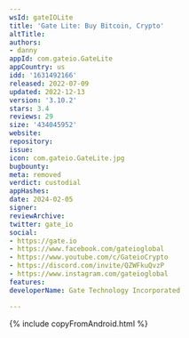 ```yaml
---
wsId: gateIOLite
title: 'Gate Lite: Buy Bitcoin, Crypto'
altTitle: 
authors:
- danny
appId: com.gateio.GateLite
appCountry: us
idd: '1631492166'
released: 2022-07-09
updated: 2022-12-13
version: '3.10.2'
stars: 3.4
reviews: 29
size: '434045952'
website: 
repository: 
issue: 
icon: com.gateio.GateLite.jpg
bugbounty: 
meta: removed
verdict: custodial
appHashes: 
date: 2024-02-05
signer: 
reviewArchive: 
twitter: gate_io
social:
- https://gate.io
- https://www.facebook.com/gateioglobal
- https://www.youtube.com/c/GateioCrypto
- https://discord.com/invite/QZWFkuQvzP
- https://www.instagram.com/gateioglobal
features: 
developerName: Gate Technology Incorporated

---
```


{% include copyFromAndroid.html %}
